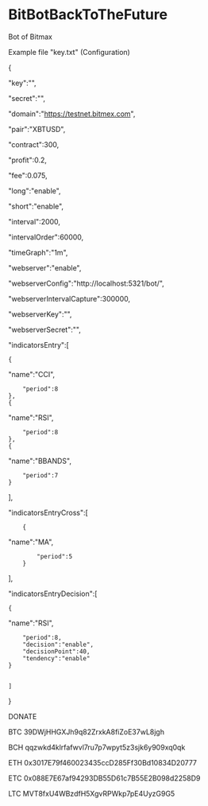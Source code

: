 # BitBotBackToTheFuture
Bot of Bitmax

Example file "key.txt" (Configuration)

{

"key":"",

"secret":"",

"domain":"https://testnet.bitmex.com",

"pair":"XBTUSD",

"contract":300,

"profit":0.2,

"fee":0.075,

"long":"enable",

"short":"enable",

"interval":2000,

"intervalOrder":60000,

"timeGraph":"1m",


"webserver":"enable",

"webserverConfig":"http://localhost:5321/bot/",

"webserverIntervalCapture":300000,

"webserverKey":"",

"webserverSecret":"",


"indicatorsEntry":[

	{
		
"name":"CCI",

		"period":8
	},
	{
		
"name":"RSI",

		"period":8
	},
	{
		
"name":"BBANDS",

		"period":7
	}	
],



"indicatorsEntryCross":[


		{
			
"name":"MA",

			"period":5
		}


],

"indicatorsEntryDecision":[


	{
		
"name":"RSI",

		"period":8,
		"decision":"enable",
		"decisionPoint":40,
		"tendency":"enable"
	}
	

	]


}


DONATE

BTC 39DWjHHGXJh9q82ZrxkA8fiZoE37wL8jgh

BCH qqzwkd4klrfafwvl7ru7p7wpyt5z3sjk6y909xq0qk

ETH 0x3017E79f460023435ccD285Ff30Bd10834D20777

ETC 0x088E7E67af94293DB55D61c7B55E2B098d2258D9

LTC MVT8fxU4WBzdfH5XgvRPWkp7pE4UyzG9G5

